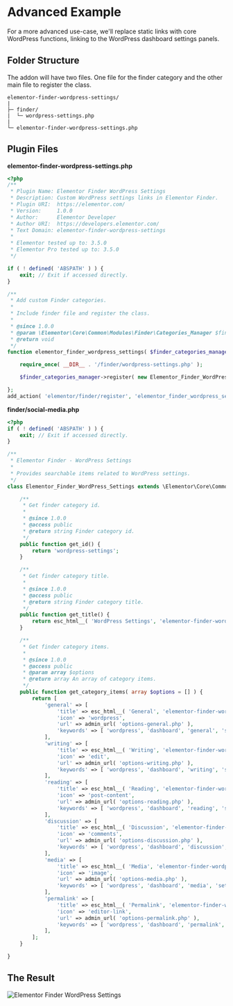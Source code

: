 # Advanced Example

<Badge type="tip" vertical="top" text="Elementor Core" /> <Badge type="warning" vertical="top" text="Basic" />

For a more advanced use-case, we'll replace static links with core WordPress functions, linking to the WordPress dashboard settings panels.

## Folder Structure

The addon will have two files. One file for the finder category and the other main file to register the class.

```
elementor-finder-wordpress-settings/
|
├─ finder/
|  └─ wordpress-settings.php
|
└─ elementor-finder-wordpress-settings.php
```

## Plugin Files

**elementor-finder-wordpress-settings.php**

```php
<?php
/**
 * Plugin Name: Elementor Finder WordPress Settings
 * Description: Custom WordPress settings links in Elementor Finder.
 * Plugin URI:  https://elementor.com/
 * Version:     1.0.0
 * Author:      Elementor Developer
 * Author URI:  https://developers.elementor.com/
 * Text Domain: elementor-finder-wordpress-settings
 *
 * Elementor tested up to: 3.5.0
 * Elementor Pro tested up to: 3.5.0
 */

if ( ! defined( 'ABSPATH' ) ) {
	exit; // Exit if accessed directly.
}

/**
 * Add custom Finder categories.
 *
 * Include finder file and register the class.
 *
 * @since 1.0.0
 * @param \Elementor\Core\Common\Modules\Finder\Categories_Manager $finder_categories_manager.
 * @return void
 */
function elementor_finder_wordpress_settings( $finder_categories_manager ) {

	require_once( __DIR__ . '/finder/wordpress-settings.php' );

	$finder_categories_manager->register( new Elementor_Finder_WordPress_Settings() );

};
add_action( 'elementor/finder/register', 'elementor_finder_wordpress_settings' );
```

**finder/social-media.php**

```php
<?php
if ( ! defined( 'ABSPATH' ) ) {
	exit; // Exit if accessed directly.
}

/**
 * Elementor Finder - WordPress Settings
 *
 * Provides searchable items related to WordPress settings.
 */
class Elementor_Finder_WordPress_Settings extends \Elementor\Core\Common\Modules\Finder\Base_Category {

	/**
	 * Get finder category id.
	 *
	 * @since 1.0.0
	 * @access public
	 * @return string Finder category id.
	 */
	public function get_id() {
		return 'wordpress-settings';
	}

	/**
	 * Get finder category title.
	 *
	 * @since 1.0.0
	 * @access public
	 * @return string Finder category title.
	 */
	public function get_title() {
		return esc_html__( 'WordPress Settings', 'elementor-finder-wordpress-settings' );
	}

	/**
	 * Get finder category items.
	 *
	 * @since 1.0.0
	 * @access public
	 * @param array $options
	 * @return array An array of category items.
	 */
	public function get_category_items( array $options = [] ) {
		return [
			'general' => [
				'title' => esc_html__( 'General', 'elementor-finder-wordpress-settings' ),
				'icon' => 'wordpress',
				'url' => admin_url( 'options-general.php' ),
				'keywords' => [ 'wordpress', 'dashboard', 'general', 'settings' ],
			],
			'writing' => [
				'title' => esc_html__( 'Writing', 'elementor-finder-wordpress-settings' ),
				'icon' => 'edit',
				'url' => admin_url( 'options-writing.php' ),
				'keywords' => [ 'wordpress', 'dashboard', 'writing', 'settings' ],
			],
			'reading' => [
				'title' => esc_html__( 'Reading', 'elementor-finder-wordpress-settings' ),
				'icon' => 'post-content',
				'url' => admin_url( 'options-reading.php' ),
				'keywords' => [ 'wordpress', 'dashboard', 'reading', 'settings' ],
			],
			'discussion' => [
				'title' => esc_html__( 'Discussion', 'elementor-finder-wordpress-settings' ),
				'icon' => 'comments',
				'url' => admin_url( 'options-discussion.php' ),
				'keywords' => [ 'wordpress', 'dashboard', 'discussion', 'settings' ],
			],
			'media' => [
				'title' => esc_html__( 'Media', 'elementor-finder-wordpress-settings' ),
				'icon' => 'image',
				'url' => admin_url( 'options-media.php' ),
				'keywords' => [ 'wordpress', 'dashboard', 'media', 'settings' ],
			],
			'permalink' => [
				'title' => esc_html__( 'Permalink', 'elementor-finder-wordpress-settings' ),
				'icon' => 'editor-link',
				'url' => admin_url( 'options-permalink.php' ),
				'keywords' => [ 'wordpress', 'dashboard', 'permalink', 'settings' ],
			],
		];
	}

}
```

## The Result

![Elementor Finder WordPress Settings](/assets/img/elementor-finder-wordPress-settings.png)
